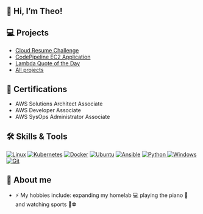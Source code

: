 ## 👋 Hi, I’m Theo!



## 💻 Projects

- [Cloud Resume Challenge](https://github.com/theaji/cloud-resume)
- [CodePipeline EC2 Application](https://github.com/theaji/projects/tree/main/CloudFormation/codepipeline_ec2app)
- [Lambda Quote of the Day](https://github.com/theaji/qotd)
- [All projects](https://github.com/theaji/projects)

## 📃 Certifications

- AWS Solutions Architect Associate
- AWS Developer Associate
- AWS SysOps Administrator Associate


## 🛠️ Skills & Tools


  <a href="#"><img alt="Linux" src="https://img.shields.io/badge/Linux-FCC624?style=plastic&logo=linux&logoColor=black"></a>
  <a href="#"><img alt="Kubernetes" src="https://img.shields.io/badge/Kubernetes-000000?style=plastic&logo=kubernetesn&logoColor=white"></a>
  <a href="#"><img alt="Docker" src="https://img.shields.io/badge/Docker-2CA5E0?style=plastic&logo=docker&logoColor=white"></a>
  <a href="#"><img alt="Ubuntu" src="https://img.shields.io/badge/Ubuntu-23F05033?style=plastic&logo=ubuntu&logoColor=white"></a>
  <a href="#"><img alt="Ansible" src="https://img.shields.io/badge/Ansible%20-%23F05033.svg?style=plastic&logo=ansible&logoColor=white"></a>
  <a href="https://www.python.org" target="_blank">
    <img alt="Python" src="https://img.shields.io/badge/Python%20-%2314354C.svg?style=plastic&logo=python&logoColor=white">
  </a>
  <a href="#"><img alt="Windows" src="https://img.shields.io/badge/Windows-0078D6?style=plastic&logo=windows&logoColor=white"></a>
  <a href="#"><img alt="Git" src="https://img.shields.io/badge/Git%20-%23F05033.svg?style=plastic&logo=git&logoColor=white"></a>
  
  ## 👀  About me

- :zap: My hobbies include: expanding my homelab 💻 playing the piano 🎹 and watching sports 🏈⚽

